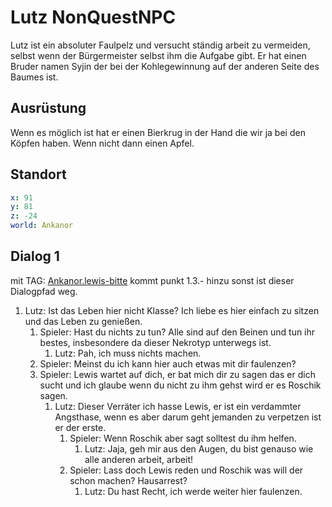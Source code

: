 # Lutz NonQuestNPC <!-- omit in toc -->

Lutz ist ein absoluter Faulpelz und versucht ständig arbeit zu vermeiden, selbst wenn der Bürgermeister selbst ihm die Aufgabe gibt. Er hat einen Bruder namen Syjin der bei der Kohlegewinnung auf der anderen Seite des Baumes ist.

## Ausrüstung

Wenn es möglich ist hat er einen Bierkrug in der Hand die wir ja bei den Köpfen haben. Wenn nicht dann einen Apfel.

## Standort

```yml
x: 91
y: 81
z: -24
world: Ankanor
```

## Dialog 1
mit TAG: [Ankanor.lewis-bitte](../lewis/lewis.md) kommt punkt 1.3.- hinzu sonst ist dieser Dialogpfad weg.

1. Lutz: Ist das Leben hier nicht Klasse? Ich liebe es hier einfach zu sitzen und das Leben zu genießen.
    1. Spieler: Hast du nichts zu tun? Alle sind auf den Beinen und tun ihr bestes, insbesondere da dieser Nekrotyp unterwegs ist.
        1. Lutz: Pah, ich muss nichts machen. 
    2. Spieler: Meinst du ich kann hier auch etwas mit dir faulenzen?
    3. Spieler: Lewis wartet auf dich, er bat mich dir zu sagen das er dich sucht und ich glaube wenn du nicht zu ihm gehst wird er es Roschik sagen.
        1. Lutz: Dieser Verräter ich hasse Lewis, er ist ein verdammter Angsthase, wenn es aber darum geht jemanden zu verpetzen ist er der erste.
            1. Spieler: Wenn Roschik aber sagt solltest du ihm helfen.
                1. Lutz: Jaja, geh mir aus den Augen, du bist genauso wie alle anderen arbeit, arbeit!
            2. Spieler: Lass doch Lewis reden und Roschik was will der schon machen? Hausarrest?
                1. Lutz: Du hast Recht, ich werde weiter hier faulenzen.